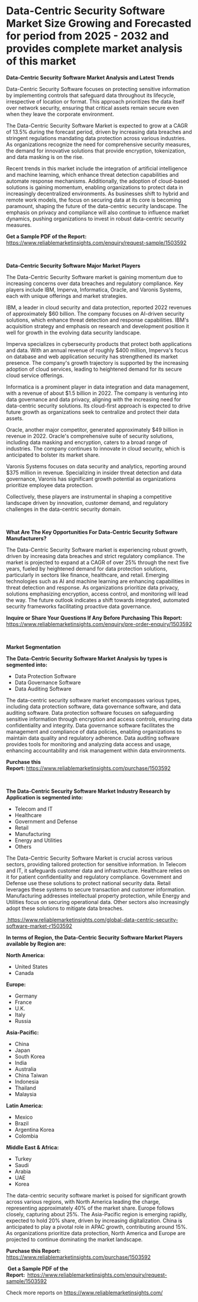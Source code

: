 <p><h1>Data-Centric Security Software Market Size Growing and Forecasted for period from 2025 - 2032 and provides complete market analysis of this market</h1></p><p><strong>Data-Centric Security Software Market Analysis and Latest Trends</strong></p>
<p><p>Data-Centric Security Software focuses on protecting sensitive information by implementing controls that safeguard data throughout its lifecycle, irrespective of location or format. This approach prioritizes the data itself over network security, ensuring that critical assets remain secure even when they leave the corporate environment. </p><p>The Data-Centric Security Software Market is expected to grow at a CAGR of 13.5% during the forecast period, driven by increasing data breaches and stringent regulations mandating data protection across various industries. As organizations recognize the need for comprehensive security measures, the demand for innovative solutions that provide encryption, tokenization, and data masking is on the rise. </p><p>Recent trends in this market include the integration of artificial intelligence and machine learning, which enhance threat detection capabilities and automate response mechanisms. Additionally, the adoption of cloud-based solutions is gaining momentum, enabling organizations to protect data in increasingly decentralized environments. As businesses shift to hybrid and remote work models, the focus on securing data at its core is becoming paramount, shaping the future of the data-centric security landscape. The emphasis on privacy and compliance will also continue to influence market dynamics, pushing organizations to invest in robust data-centric security measures.</p></p>
<p><strong>Get a Sample PDF of the Report:&nbsp;</strong> <a href="https://www.reliablemarketinsights.com/enquiry/request-sample/1503592?utm_campaign=2564&utm_medium=2&utm_source=Github&utm_content=ia&utm_term=23032025&utm_id=data-centric-security-software">https://www.reliablemarketinsights.com/enquiry/request-sample/1503592</a></p>
<p>&nbsp;</p>
<p><strong>Data-Centric Security Software Major Market Players</strong></p>
<p><p>The Data-Centric Security Software market is gaining momentum due to increasing concerns over data breaches and regulatory compliance. Key players include IBM, Imperva, Informatica, Oracle, and Varonis Systems, each with unique offerings and market strategies.</p><p>IBM, a leader in cloud security and data protection, reported 2022 revenues of approximately $60 billion. The company focuses on AI-driven security solutions, which enhance threat detection and response capabilities. IBM's acquisition strategy and emphasis on research and development position it well for growth in the evolving data security landscape.</p><p>Imperva specializes in cybersecurity products that protect both applications and data. With an annual revenue of roughly $400 million, Imperva's focus on database and web application security has strengthened its market presence. The company's growth trajectory is supported by the increasing adoption of cloud services, leading to heightened demand for its secure cloud service offerings.</p><p>Informatica is a prominent player in data integration and data management, with a revenue of about $1.5 billion in 2022. The company is venturing into data governance and data privacy, aligning with the increasing need for data-centric security solutions. Its cloud-first approach is expected to drive future growth as organizations seek to centralize and protect their data assets.</p><p>Oracle, another major competitor, generated approximately $49 billion in revenue in 2022. Oracle's comprehensive suite of security solutions, including data masking and encryption, caters to a broad range of industries. The company continues to innovate in cloud security, which is anticipated to bolster its market share.</p><p>Varonis Systems focuses on data security and analytics, reporting around $375 million in revenue. Specializing in insider threat detection and data governance, Varonis has significant growth potential as organizations prioritize employee data protection.</p><p>Collectively, these players are instrumental in shaping a competitive landscape driven by innovation, customer demand, and regulatory challenges in the data-centric security domain.</p></p>
<p>&nbsp;</p>
<p><strong>What Are The Key Opportunities For Data-Centric Security Software Manufacturers?</strong></p>
<p><p>The Data-Centric Security Software market is experiencing robust growth, driven by increasing data breaches and strict regulatory compliance. The market is projected to expand at a CAGR of over 25% through the next five years, fueled by heightened demand for data protection solutions, particularly in sectors like finance, healthcare, and retail. Emerging technologies such as AI and machine learning are enhancing capabilities in threat detection and response. As organizations prioritize data privacy, solutions emphasizing encryption, access control, and monitoring will lead the way. The future outlook indicates a shift towards integrated, automated security frameworks facilitating proactive data governance.</p></p>
<p><strong>Inquire or Share Your Questions If Any Before Purchasing This Report:</strong> <a href="https://www.reliablemarketinsights.com/enquiry/pre-order-enquiry/1503592?utm_campaign=2564&utm_medium=2&utm_source=Github&utm_content=ia&utm_term=23032025&utm_id=data-centric-security-software">https://www.reliablemarketinsights.com/enquiry/pre-order-enquiry/1503592</a></p>
<p>&nbsp;</p>
<p><strong>Market Segmentation</strong></p>
<p><strong>The Data-Centric Security Software Market Analysis by types is segmented into:</strong></p>
<p><ul><li>Data Protection Software</li><li>Data Governance Software</li><li>Data Auditing Software</li></ul></p>
<p><p>The data-centric security software market encompasses various types, including data protection software, data governance software, and data auditing software. Data protection software focuses on safeguarding sensitive information through encryption and access controls, ensuring data confidentiality and integrity. Data governance software facilitates the management and compliance of data policies, enabling organizations to maintain data quality and regulatory adherence. Data auditing software provides tools for monitoring and analyzing data access and usage, enhancing accountability and risk management within data environments.</p></p>
<p><strong>Purchase this Report:&nbsp;</strong><a href="https://www.reliablemarketinsights.com/purchase/1503592?utm_campaign=2564&utm_medium=2&utm_source=Github&utm_content=ia&utm_term=23032025&utm_id=data-centric-security-software">https://www.reliablemarketinsights.com/purchase/1503592</a></p>
<p>&nbsp;</p>
<p><strong>The Data-Centric Security Software Market Industry Research by Application is segmented into:</strong></p>
<p><ul><li>Telecom and IT</li><li>Healthcare</li><li>Government and Defense</li><li>Retail</li><li>Manufacturing</li><li>Energy and Utilities</li><li>Others</li></ul></p>
<p><p>The Data-Centric Security Software Market is crucial across various sectors, providing tailored protection for sensitive information. In Telecom and IT, it safeguards customer data and infrastructure. Healthcare relies on it for patient confidentiality and regulatory compliance. Government and Defense use these solutions to protect national security data. Retail leverages these systems to secure transaction and customer information. Manufacturing addresses intellectual property protection, while Energy and Utilities focus on securing operational data. Other sectors also increasingly adopt these solutions to mitigate data breaches.</p></p>
<p><a href="https://www.reliablemarketinsights.com/global-data-centric-security-software-market-r1503592?utm_campaign=2564&utm_medium=2&utm_source=Github&utm_content=ia&utm_term=23032025&utm_id=data-centric-security-software">&nbsp;https://www.reliablemarketinsights.com/global-data-centric-security-software-market-r1503592</a></p>
<p><strong>In terms of Region, the Data-Centric Security Software Market Players available by Region are:</strong></p>
<p>
    <p> <strong> North America: </strong>
        <ul>
            <li>United States</li>
            <li>Canada</li>
        </ul>
        </p> 
    <p> <strong> Europe: </strong>
        <ul>
            <li>Germany</li>
            <li>France</li>
            <li>U.K.</li>
            <li>Italy</li>
            <li>Russia</li>
        </ul>
        </p> 
    <p> <strong> Asia-Pacific: </strong>
        <ul>
            <li>China</li>
            <li>Japan</li>
            <li>South Korea</li>
            <li>India</li>
            <li>Australia</li>
            <li>China Taiwan</li>
            <li>Indonesia</li>
            <li>Thailand</li>
            <li>Malaysia</li>
        </ul>
        </p> 
    <p> <strong> Latin America: </strong>
        <ul>
            <li>Mexico</li>
            <li>Brazil</li>
            <li>Argentina Korea</li>
            <li>Colombia</li>
        </ul>
        </p> 
    <p> <strong> Middle East & Africa: </strong>
        <ul>
            <li>Turkey</li>
            <li>Saudi</li>
            <li>Arabia</li>
            <li>UAE</li>
            <li>Korea</li>
        </ul>
    </p>
    </p>
<p><p>The data-centric security software market is poised for significant growth across various regions, with North America leading the charge, representing approximately 40% of the market share. Europe follows closely, capturing about 25%. The Asia-Pacific region is emerging rapidly, expected to hold 20% share, driven by increasing digitalization. China is anticipated to play a pivotal role in APAC growth, contributing around 15%. As organizations prioritize data protection, North America and Europe are projected to continue dominating the market landscape.</p></p>
<p><strong>Purchase this Report: </strong><a href="https://www.reliablemarketinsights.com/purchase/1503592?utm_campaign=2564&utm_medium=2&utm_source=Github&utm_content=ia&utm_term=23032025&utm_id=data-centric-security-software">https://www.reliablemarketinsights.com/purchase/1503592</a></p>
<p>&nbsp;<strong>Get a Sample PDF of the Report:&nbsp;&nbsp;</strong><a href="https://www.reliablemarketinsights.com/enquiry/request-sample/1503592?utm_campaign=2564&utm_medium=2&utm_source=Github&utm_content=ia&utm_term=23032025&utm_id=data-centric-security-software">https://www.reliablemarketinsights.com/enquiry/request-sample/1503592</a></p>
<p><strong></strong></p>
<p>Check more reports on <a href="https://www.reliablemarketinsights.com/?utm_campaign=2564&utm_medium=2&utm_source=Github&utm_content=ia&utm_term=23032025&utm_id=data-centric-security-software">https://www.reliablemarketinsights.com/</a></p>